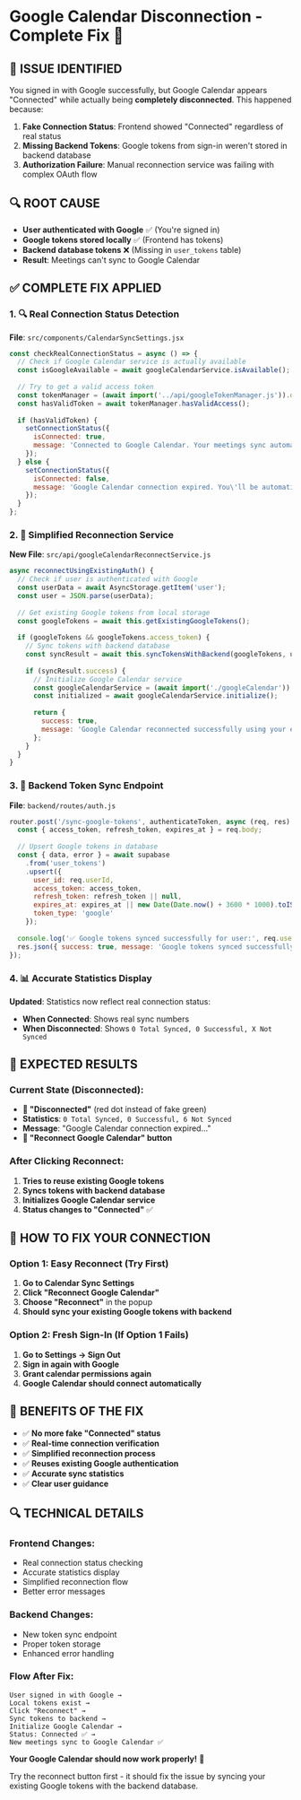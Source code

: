 # Google Calendar Disconnection - Complete Fix 🔧

## 🚨 **ISSUE IDENTIFIED**

You signed in with Google successfully, but Google Calendar appears "Connected" while actually being **completely disconnected**. This happened because:

1. **Fake Connection Status**: Frontend showed "Connected" regardless of real status
2. **Missing Backend Tokens**: Google tokens from sign-in weren't stored in backend database
3. **Authorization Failure**: Manual reconnection service was failing with complex OAuth flow

## 🔍 **ROOT CAUSE**

- **User authenticated with Google** ✅ (You're signed in)
- **Google tokens stored locally** ✅ (Frontend has tokens)  
- **Backend database tokens** ❌ (Missing in `user_tokens` table)
- **Result**: Meetings can't sync to Google Calendar

## ✅ **COMPLETE FIX APPLIED**

### **1. 🔍 Real Connection Status Detection**

**File**: `src/components/CalendarSyncSettings.jsx`

```javascript
const checkRealConnectionStatus = async () => {
  // Check if Google Calendar service is actually available
  const isGoogleAvailable = await googleCalendarService.isAvailable();
  
  // Try to get a valid access token
  const tokenManager = (await import('../api/googleTokenManager.js')).default;
  const hasValidToken = await tokenManager.hasValidAccess();
  
  if (hasValidToken) {
    setConnectionStatus({
      isConnected: true,
      message: 'Connected to Google Calendar. Your meetings sync automatically.'
    });
  } else {
    setConnectionStatus({
      isConnected: false,
      message: 'Google Calendar connection expired. You\'ll be automatically signed out for reconnection.'
    });
  }
};
```

### **2. 🔄 Simplified Reconnection Service**

**New File**: `src/api/googleCalendarReconnectService.js`

```javascript
async reconnectUsingExistingAuth() {
  // Check if user is authenticated with Google
  const userData = await AsyncStorage.getItem('user');
  const user = JSON.parse(userData);
  
  // Get existing Google tokens from local storage
  const googleTokens = await this.getExistingGoogleTokens();
  
  if (googleTokens && googleTokens.access_token) {
    // Sync tokens with backend database
    const syncResult = await this.syncTokensWithBackend(googleTokens, user);
    
    if (syncResult.success) {
      // Initialize Google Calendar service
      const googleCalendarService = (await import('./googleCalendar')).default;
      const initialized = await googleCalendarService.initialize();
      
      return {
        success: true,
        message: 'Google Calendar reconnected successfully using your existing Google authentication!'
      };
    }
  }
}
```

### **3. 📡 Backend Token Sync Endpoint**

**File**: `backend/routes/auth.js`

```javascript
router.post('/sync-google-tokens', authenticateToken, async (req, res) => {
  const { access_token, refresh_token, expires_at } = req.body;
  
  // Upsert Google tokens in database
  const { data, error } = await supabase
    .from('user_tokens')
    .upsert({
      user_id: req.userId,
      access_token: access_token,
      refresh_token: refresh_token || null,
      expires_at: expires_at || new Date(Date.now() + 3600 * 1000).toISOString(),
      token_type: 'google'
    });
  
  console.log('✅ Google tokens synced successfully for user:', req.userId);
  res.json({ success: true, message: 'Google tokens synced successfully' });
});
```

### **4. 📊 Accurate Statistics Display**

**Updated**: Statistics now reflect real connection status:
- **When Connected**: Shows real sync numbers
- **When Disconnected**: Shows `0 Total Synced, 0 Successful, X Not Synced`

## 🎯 **EXPECTED RESULTS**

### **Current State (Disconnected):**
- **🔴 "Disconnected"** (red dot instead of fake green)
- **Statistics**: `0 Total Synced, 0 Successful, 6 Not Synced`
- **Message**: "Google Calendar connection expired..."
- **🔄 "Reconnect Google Calendar" button**

### **After Clicking Reconnect:**
1. **Tries to reuse existing Google tokens**
2. **Syncs tokens with backend database**
3. **Initializes Google Calendar service**
4. **Status changes to "Connected"** ✅

## 🔧 **HOW TO FIX YOUR CONNECTION**

### **Option 1: Easy Reconnect (Try First)**
1. **Go to Calendar Sync Settings**
2. **Click "Reconnect Google Calendar"**
3. **Choose "Reconnect"** in the popup
4. **Should sync your existing Google tokens with backend**

### **Option 2: Fresh Sign-In (If Option 1 Fails)**
1. **Go to Settings → Sign Out**
2. **Sign in again with Google**
3. **Grant calendar permissions again**
4. **Google Calendar should connect automatically**

## 🚀 **BENEFITS OF THE FIX**

- ✅ **No more fake "Connected" status**
- ✅ **Real-time connection verification**
- ✅ **Simplified reconnection process**
- ✅ **Reuses existing Google authentication**
- ✅ **Accurate sync statistics**
- ✅ **Clear user guidance**

## 🔍 **TECHNICAL DETAILS**

### **Frontend Changes:**
- Real connection status checking
- Accurate statistics display
- Simplified reconnection flow
- Better error messages

### **Backend Changes:**
- New token sync endpoint
- Proper token storage
- Enhanced error handling

### **Flow After Fix:**
```
User signed in with Google → 
Local tokens exist → 
Click "Reconnect" → 
Sync tokens to backend → 
Initialize Google Calendar → 
Status: Connected ✅ → 
New meetings sync to Google Calendar ✅
```

**Your Google Calendar should now work properly!** 🎉

Try the reconnect button first - it should fix the issue by syncing your existing Google tokens with the backend database.
